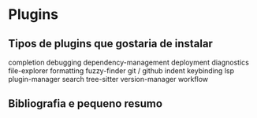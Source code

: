 # Plugins
## Tipos de plugins que gostaria de instalar
completion
debugging
dependency-management
deployment
diagnostics
file-explorer
formatting
fuzzy-finder
git / github
indent
keybinding
lsp
plugin-manager
search
tree-sitter
version-manager
workflow

## Bibliografia e pequeno resumo

